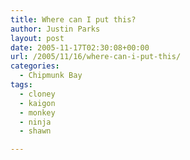 ```yaml
---
title: Where can I put this?
author: Justin Parks
layout: post
date: 2005-11-17T02:30:08+00:00
url: /2005/11/16/where-can-i-put-this/
categories:
  - Chipmunk Bay
tags:
  - cloney
  - kaigon
  - monkey
  - ninja
  - shawn

---
```

